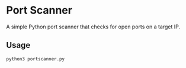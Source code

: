 # Port Scanner

A simple Python port scanner that checks for open ports on a target IP.

## Usage
```bash
python3 portscanner.py

